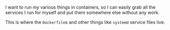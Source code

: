 I want to run my various things in containers, so I can easily grab all the
services I run for myself and put them somewhere else without any work.

This is where the `Dockerfile`s and other things like `systemd` service files
live.
